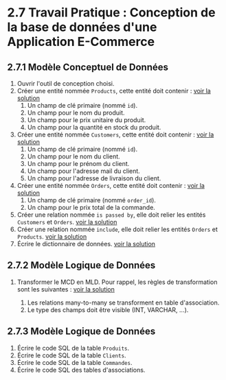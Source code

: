 # 2.7 Travail Pratique : Conception de la base de données d'une Application E-Commerce

## 2.7.1 Modèle Conceptuel de Données

1. Ouvrir l'outil de conception choisi.
2. Créer une entité nommée `Products`, cette entité doit contenir : [voir la solution](https://github.com/HachemiH/formation-cda-bdd/tree/TPC-2.7.1.2)
   1. Un champ de clé primaire (nommé `id`).
   2. Un champ pour le nom du produit.
   3. Un champ pour le prix unitaire du produit.
   4. Un champ pour la quantité en stock du produit.
3. Créer une entité nommée `Customers`, cette entité doit contenir : [voir la solution](https://github.com/HachemiH/formation-cda-bdd/tree/TPC-2.7.1.3)
   1. Un champ de clé primaire (nommé `id`).
   2. Un champ pour le nom du client.
   3. Un champ pour le prénom du client.
   4. Un champ pour l'adresse mail du client.
   5. Un champ pour l'adresse de livraison du client.
4. Créer une entité nommée `Orders`, cette entité doit contenir : [voir la solution](https://github.com/HachemiH/formation-cda-bdd/tree/TPC-2.7.1.4)
   1. Un champ de clé primaire (nommé `order_id`).
   2. Un champ pour le prix total de la commande.
5. Créer une relation nommée `is passed by`, elle doit relier les entités `Customers` et `Orders`. [voir la solution](https://github.com/HachemiH/formation-cda-bdd/tree/TPC-2.7.1.5)
6. Créer une relation nommée `include`, elle doit relier les entités `Orders` et `Products`. [voir la solution](https://github.com/HachemiH/formation-cda-bdd/tree/TPC-2.7.1.6)
7. Écrire le dictionnaire de données. [voir la solution](https://github.com/HachemiH/formation-cda-bdd/tree/TPC-2.7.1.7)

## 2.7.2 Modèle Logique de Données

1. Transformer le MCD en MLD. Pour rappel, les règles de transformation sont les suivantes : [voir la solution](https://github.com/HachemiH/formation-cda-bdd/tree/TPC-2.7.2.1?tab=readme-ov-file#1-transformer-le-mcd-en-mld)

   1. Les relations many-to-many se transforment en table d'association.
   2. Le type des champs doit être visible (INT, VARCHAR, ...).

## 2.7.3 Modèle Logique de Données

1. Écrire le code SQL de la table `Produits`.
2. Écrire le code SQL de la table `Clients`.
3. Écrire le code SQL de la table `Commandes`.
4. Écrire le code SQL des tables d'associations.